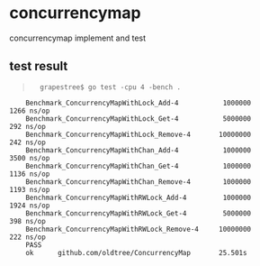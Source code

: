 # concurrencymap
concurrencymap implement and test
## test result

>       grapestree$ go test -cpu 4 -bench .
        Benchmark_ConcurrencyMapWithLock_Add-4           1000000              1266 ns/op
        Benchmark_ConcurrencyMapWithLock_Get-4           5000000               292 ns/op
        Benchmark_ConcurrencyMapWithLock_Remove-4       10000000               242 ns/op
        Benchmark_ConcurrencyMapWithChan_Add-4           1000000              3500 ns/op
        Benchmark_ConcurrencyMapWithChan_Get-4           1000000              1136 ns/op
        Benchmark_ConcurrencyMapWithChan_Remove-4        1000000              1193 ns/op
        Benchmark_ConcurrencyMapWithRWLock_Add-4         1000000              1924 ns/op
        Benchmark_ConcurrencyMapWithRWLock_Get-4         5000000               398 ns/op
        Benchmark_ConcurrencyMapWithRWLock_Remove-4     10000000               222 ns/op
        PASS
        ok      github.com/oldtree/ConcurrencyMap       25.501s     
